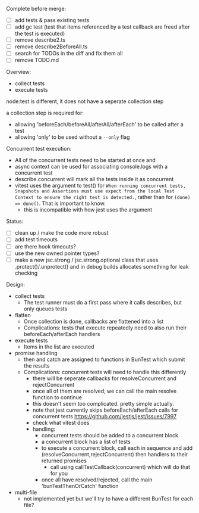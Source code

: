 Complete before merge:

- [ ] add tests & pass existing tests
- [ ] add gc test (test that items referenced by a test callback are freed after the test is executed)
- [ ] remove describe2.ts
- [ ] remove describe2BeforeAll.ts
- [ ] search for TODOs in the diff and fix them all
- [ ] remove TODO.md

Overview:

- collect tests
- execute tests

node:test is different, it does not have a seperate collection step

a collection step is required for:

- allowing 'beforeEach/beforeAll/afterAll/afterEach' to be called after a test
- allowing 'only' to be used without a `--only` flag

Concurrent test execution:

- All of the concurrent tests need to be started at once and
- async context can be used for associating console.logs with a concurrent test
- describe.concurrent will mark all the tests inside it as concurrent
- vitest uses the argument to test() for `When running concurrent tests, Snapshots and Assertions must use expect from the local Test Context to ensure the right test is detected.`, rather than for `(done) => done()`. That is important to know.
  - this is incompatible with how jest uses the argument

Status:

- [ ] clean up / make the code more robust
- [ ] add test timeouts
- [ ] are there hook timeouts?
- [ ] use the new owned pointer types?
- [ ] make a new jsc.strong / jsc.strong.optional class that uses .protect()/.unprotect() and in debug builds allocates something for leak checking

Design:

- collect tests
  - The test runner must do a first pass where it calls describes, but only queues tests
- flatten
  - Once collection is done, callbacks are flattened into a list
  - Complications: tests that execute repeatedly need to also run their beforeEach/afterEach handlers
- execute tests
  - Items in the list are executed
- promise handling
  - then and catch are assigned to functions in BunTest which submit the results
  - Complications: concurrent tests will need to handle this differently
    - there will be seperate callbacks for resolveConcurrent and rejectConcurrent
    - once all of them are resolved, we can call the main resolve function to continue
    - this doesn't seem too complicated. pretty simple actually.
    - note that jest currently skips beforeEach/afterEach calls for concurrent tests <https://github.com/jestjs/jest/issues/7997>
    - check what vitest does
    - handling:
      - concurrent tests should be added to a concurrent block
      - a concurrent block has a list of tests
      - to execute a concurrent block, call each in sequence and add (resolveConcurrent,rejectConcurrent) then handlers to their returned promises
        - call using callTestCallback(concurrent) which will do that for you
      - once all have resolved/rejected, call the main 'bunTestThenOrCatch' function
- multi-file
  - not implemented yet but we'll try to have a different BunTest for each file?
